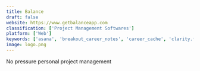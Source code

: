 ```yaml
---
title: Balance
draft: false 
website: https://www.getbalanceapp.com
classification: ['Project Management Softwares']
platform: ['Web']
keywords: ['asana', 'breakout_career_notes', 'career_cache', 'clarity.fm', 'habit_list', 'habitcoach', 'hireclub_coaching', 'jobstart', 'momentum', 'passle', 'product_person', 'realtalk', 'standups_for_mobile', 'streaks', 'todoist', 'unboss']
image: logo.png
---
```

No pressure personal project management